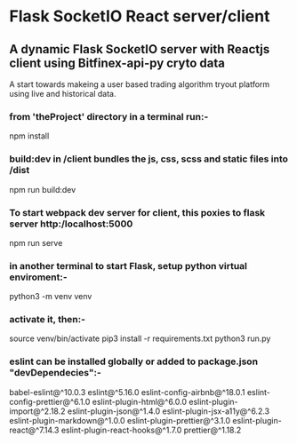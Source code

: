 # Flask SocketIO React server/client

## A dynamic Flask SocketIO server with Reactjs client using Bitfinex-api-py cryto data

A start towards makeing a user based trading algorithm tryout platform using live and historical data. 

### from 'theProject' directory in a terminal run:-

npm install

### build:dev in /client bundles the js, css, scss and static files into /dist

npm run build:dev

### To start webpack dev server for client, this poxies to flask server http:/localhost:5000

npm run serve

### in another terminal to start Flask, setup python virtual enviroment:-

python3 -m venv venv

### activate it, then:-

source venv/bin/activate
pip3 install -r requirements.txt
python3 run.py

### eslint can be installed globally or added to package.json "devDependecies":-

babel-eslint@^10.0.3
eslint@^5.16.0
eslint-config-airbnb@^18.0.1
eslint-config-prettier@^6.1.0
eslint-plugin-html@^6.0.0
eslint-plugin-import@^2.18.2
eslint-plugin-json@^1.4.0
eslint-plugin-jsx-a11y@^6.2.3
eslint-plugin-markdown@^1.0.0
eslint-plugin-prettier@^3.1.0
eslint-plugin-react@^7.14.3
eslint-plugin-react-hooks@^1.7.0
prettier@^1.18.2

